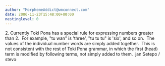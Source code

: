 ```yaml
---
author: "MorphemeAddict@wmconnect.com"
date: 2006-11-23T15:48:00+00:00
nestinglevel: 0
---
```

2\. Currently Toki Pona has a special rule for expressing numbers greater than 2.  For example, "tu wan" is 'three', "tu tu tu" is 'six', and so on.  The values of the individual number words are simply added together.  This is not consistent with the rest of Toki Pona grammar, in which the first (head) term is modified by following terms, not simply added to them.  jan Setepo / stevo